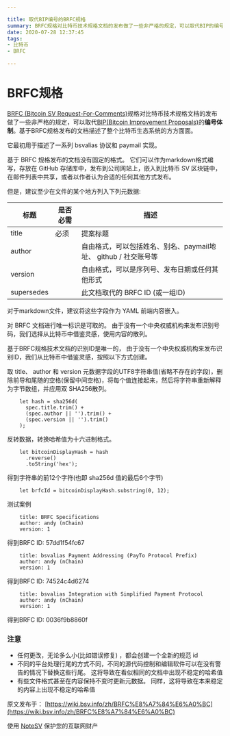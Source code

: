 ```yaml
---

title: 取代BIP编号的BRFC规格
summary: BRFC规格对比特币技术规格文档的发布做了一些非严格的规定，可以取代BIP的编号体制。基于BRFC规格发布的文档描述了整个比特币生态系统的方方面面。
date: 2020-07-28 12:37:45
tags:
- 比特币
- BRFC

---
```



# BRFC规格
[BRFC (Bitcoin SV Request-For-Comments)](https://bsvalias.org/01-brfc-specifications.html)规格对比特币技术规格文档的发布做了一些非严格的规定，可以取代[BIP(Bitcoin Improvement Proposals)](https://github.com/bitcoin/bips)的**编号体制**。基于BRFC规格发布的文档描述了整个比特币生态系统的方方面面。

它最初用于描述了一系列 bsvalias 协议和 paymail 实现。

基于 BRFC 规格发布的文档没有固定的格式。 它们可以作为markdown格式编写，存放在 GitHub 存储库中，发布到公司网站上，嵌入到比特币 SV 区块链中，在邮件列表中共享，或者以作者认为合适的任何其他方式发布。

但是，建议至少在文件的某个地方列入下列元数据:

| 标题   | 是否必需 | 描述  |
| ---------- | ------------- | ----------------------------------------------------------------------------------------------------------------------------------------- |
| title      | 必须      | 提案标题 |
| author     |               | 自由格式，可以包括姓名、别名、paymail地址、 github / 社交账号等 |
| version    |               | 自由格式，可以是序列号、发布日期或任何其他形式|
| supersedes |               | 此文档取代的 BRFC ID (或一组ID) |


对于markdown文件，建议将这些字段作为 YAML 前端内容嵌入。

对 BRFC 文档进行唯一标识是可取的。 由于没有一个中央权威机构来发布识别号码，我们选择从比特币中借鉴灵感，使用内容的散列。

基于BRFC规格技术文档的识别ID是唯一的， 由于没有一个中央权威机构来发布识别ID，我们从比特币中借鉴灵感，按照以下方式创建。

取 title、 author 和 version 元数据字段的UTF8字符串值(省略不存在的字段)，删除前导和尾随的空格(保留中间空格)，将每个值连接起来，然后将字符串重新解释为字节数组，并应用双 SHA256散列。

```
    let hash = sha256d(
      spec.title.trim() +
      (spec.author || '').trim() +
      (spec.version || '').trim()
    );
```

反转数据，转换哈希值为十六进制格式。

```
    let bitcoinDisplayHash = hash
      .reverse()
      .toString('hex');
```

得到字符串的前12个字符(也即 sha256d 值的最后6个字节)

```
    let brfcId = bitcoinDisplayHash.substring(0, 12);
```


测试案例

```
    title: BRFC Specifications
    author: andy (nChain)
    version: 1
```

得到BRFC ID: 57dd1f54fc67


```
    title: bsvalias Payment Addressing (PayTo Protocol Prefix)
    author: andy (nChain)
    version: 1
```

得到BRFC ID: 74524c4d6274


```
    title: bsvalias Integration with Simplified Payment Protocol
    author: andy (nChain)
    version: 1
```

得到BRFC ID: 0036f9b8860f

### 注意

- 任何更改，无论多么小(比如错误修复) ，都会创建一个全新的规范 id
- 不同的平台处理行尾的方式不同，不同的源代码控制和编辑软件可以在没有警告的情况下替换这些行尾。 这将导致在看似相同的文档中出现不稳定的哈希值
- 有些文件格式甚至在内容保持不变时更新元数据。 同样，这将导致在本来稳定的内容上出现不稳定的哈希值



原文发布于： [https://wiki.bsv.info/zh/BRFC%E8%A7%84%E6%A0%BC](https://wiki.bsv.info/zh/BRFC%E8%A7%84%E6%A0%BC)

使用 [NoteSV](https://note.sv) 保护您的互联网财产